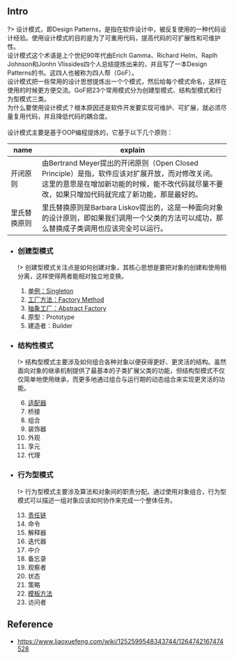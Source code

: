 ## Intro

?> 设计模式，即Design Patterns，是指在软件设计中，被反复使用的一种代码设计经验。使用设计模式的目的是为了可重用代码，提高代码的可扩展性和可维护性。
<br>设计模式这个术语是上个世纪90年代由Erich Gamma、Richard Helm、Raplh Johnson和Jonhn Vlissides四个人总结提炼出来的，并且写了一本Design Patterns的书。这四人也被称为四人帮（GoF）。
<br>设计模式把一些常用的设计思想提炼出一个个模式，然后给每个模式命名，这样在使用的时候更方便交流。GoF把23个常用模式分为创建型模式、结构型模式和行为型模式三类。
<br>为什么要使用设计模式？根本原因还是软件开发要实现可维护、可扩展，就必须尽量复用代码，并且降低代码的耦合度。
<br><br>设计模式主要是基于OOP编程提炼的，它基于以下几个原则：

|name| explain|
| - | - |
| 开闭原则 | 由Bertrand Meyer提出的开闭原则（Open Closed Principle）是指，软件应该对扩展开放，而对修改关闭。这里的意思是在增加新功能的时候，能不改代码就尽量不要改，如果只增加代码就完成了新功能，那是最好的。|
| 里氏替换原则 | 里氏替换原则是Barbara Liskov提出的，这是一种面向对象的设计原则，即如果我们调用一个父类的方法可以成功，那么替换成子类调用也应该完全可以运行。|

* ### 创建型模式
    !> 创建型模式关注点是如何创建对象，其核心思想是要把对象的创建和使用相分离，这样使得两者能相对独立地变换。

    1. [单例：Singleton](./01-singleton.md)
    2. [工厂方法：Factory Method](./02-factory.md)
    3. [抽象工厂：Abstract Factory](./03-abstract-factory.md)
    4. 原型：Prototype
    5. 建造者：Builder

* ### 结构性模式
    !> 结构型模式主要涉及如何组合各种对象以便获得更好、更灵活的结构。虽然面向对象的继承机制提供了最基本的子类扩展父类的功能，但结构型模式不仅仅简单地使用继承，而更多地通过组合与运行期的动态组合来实现更灵活的功能。

    6. [适配器](./06-adapter.md)
    7. 桥接
    8. 组合
    9. 装饰器
    10. 外观
    11. 享元
    12. 代理

* ### 行为型模式
    !> 行为型模式主要涉及算法和对象间的职责分配。通过使用对象组合，行为型模式可以描述一组对象应该如何协作来完成一个整体任务。

    13. [责任链](./13-chain-of-responsibility.md)
    14. 命令
    15. 解释器
    16. 迭代器
    17. 中介
    18. 备忘录
    19. 观察者
    20. 状态
    21. 策略
    22. [模板方法](./22-template.md)
    23. 访问者

## Reference
* https://www.liaoxuefeng.com/wiki/1252599548343744/1264742167474528